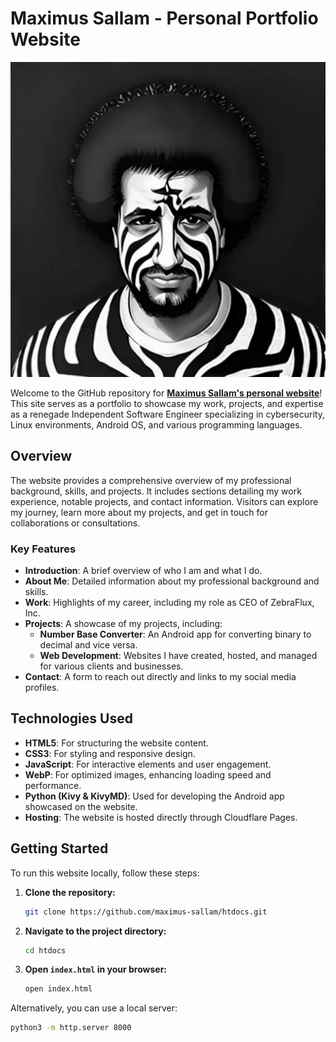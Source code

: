 # Maximus Sallam - Personal Portfolio Website

<div align="center"><img src="images/zebra.webp" alt="Maximus Sallam Banner"></div>

Welcome to the GitHub repository for **[Maximus Sallam's personal website](https://maximus-sallam.com)**! This site serves as a portfolio to showcase my work, projects, and expertise as a renegade Independent Software Engineer specializing in cybersecurity, Linux environments, Android OS, and various programming languages.

## Overview

The website provides a comprehensive overview of my professional background, skills, and projects. It includes sections detailing my work experience, notable projects, and contact information. Visitors can explore my journey, learn more about my projects, and get in touch for collaborations or consultations.

### Key Features

- **Introduction**: A brief overview of who I am and what I do.
- **About Me**: Detailed information about my professional background and skills.
- **Work**: Highlights of my career, including my role as CEO of ZebraFlux, Inc.
- **Projects**: A showcase of my projects, including:
  - **Number Base Converter**: An Android app for converting binary to decimal and vice versa.
  - **Web Development**: Websites I have created, hosted, and managed for various clients and businesses.
- **Contact**: A form to reach out directly and links to my social media profiles.

## Technologies Used

- **HTML5**: For structuring the website content.
- **CSS3**: For styling and responsive design.
- **JavaScript**: For interactive elements and user engagement.
- **WebP**: For optimized images, enhancing loading speed and performance.
- **Python (Kivy & KivyMD)**: Used for developing the Android app showcased on the website.
- **Hosting**: The website is hosted directly through Cloudflare Pages.

## Getting Started

To run this website locally, follow these steps:

1. **Clone the repository:**

    ```bash
    git clone https://github.com/maximus-sallam/htdocs.git
    ```

2. **Navigate to the project directory:**

    ```bash
    cd htdocs
    ```

3. **Open `index.html` in your browser:**

    ```bash
    open index.html
    ```

Alternatively, you can use a local server:

```bash
python3 -m http.server 8000
